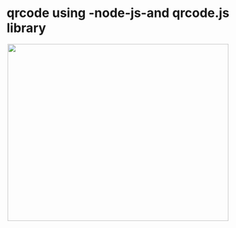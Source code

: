 # qrcode using -node-js-and qrcode.js library
<div align="center"> <img src="https://github.com/mijaleta/qrcode/assets/101978426/7ce35c9a-99c9-4c21-82c5-06949b5d955e" width="500" height=400" /></div>
